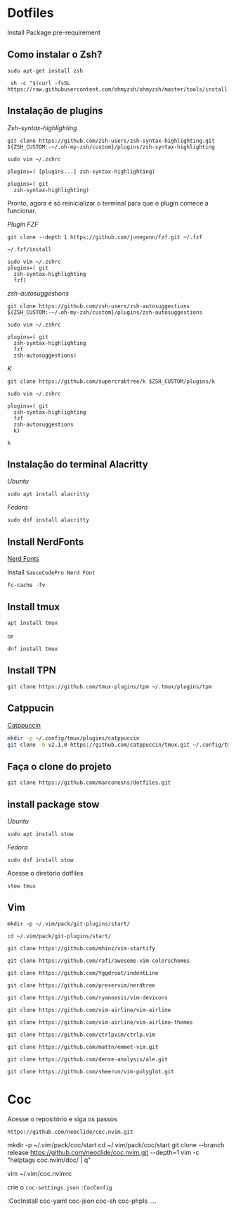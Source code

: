 # Dotfiles


Install Package pre-requirement

## Como instalar o Zsh?

```
sudo apt-get install zsh 
```

```
 sh -c "$(curl -fsSL https://raw.githubusercontent.com/ohmyzsh/ohmyzsh/master/tools/install.sh)"
```

## Instalação de plugins

*Zsh-syntax-highlighting*

```
git clone https://github.com/zsh-users/zsh-syntax-highlighting.git ${ZSH_CUSTOM:-~/.oh-my-zsh/custom}/plugins/zsh-syntax-highlighting
```

```
sudo vim ~/.zshrc
```

```
plugins=( [plugins...] zsh-syntax-highlighting)
```

```
plugins=( git
  zsh-syntax-highlighting)
```
Pronto, agora é só reinicializar o terminal para que o plugin comece a funcionar.

*Plugin FZF*

```
git clone --depth 1 https://github.com/junegunn/fzf.git ~/.fzf
```

```
~/.fzf/install
```

```
sudo vim ~/.zshrc
plugins=( git
  zsh-syntax-highlighting
  fzf)
```

*zsh-autosuggestions*

```
git clone https://github.com/zsh-users/zsh-autosuggestions ${ZSH_CUSTOM:-~/.oh-my-zsh/custom}/plugins/zsh-autosuggestions
```

```
sudo vim ~/.zshrc
```

```
plugins=( git
  zsh-syntax-highlighting
  fzf
  zsh-autosuggestions)
```

*K*

```
git clone https://github.com/supercrabtree/k $ZSH_CUSTOM/plugins/k
```

```
sudo vim ~/.zshrc
```

```
plugins=( git
  zsh-syntax-highlighting
  fzf
  zsh-autosuggestions
  k)
```

```
k
```

## Instalação do terminal Alacritty

*Ubuntu*
```
sudo apt install alacritty
```

*Fedora*
```
sudo dnf install alacritty
```

## Install NerdFonts

[Nerd Fonts](https://www.nerdfonts.com/font-downloads)

Install `SauceCodePro Nerd Font`

```
fc-cache -fv
```

## Install tmux

```
apt install tmux
```

or

```
dnf install tmux
```

## Install TPN

```
git clone https://github.com/tmux-plugins/tpm ~/.tmux/plugins/tpm
```

## Catppucin

[Catppuccin](https://github.com/catppuccin/tmux)


```bash
mkdir -p ~/.config/tmux/plugins/catppuccin
git clone -b v2.1.0 https://github.com/catppuccin/tmux.git ~/.config/tmux/plugins/catppuccin/tmux
```

## Faça o clone do projeto

```
git clone https://github.com/marconesns/dotfiles.git
```

## install package stow

*Ubuntu*
```
sudo apt install stow
```

*Fedora*
```
sudo dnf install stow
```

Acesse o diretório dotfiles

```
stow tmux
```

## Vim

```
mkdir -p ~/.vim/pack/git-plugins/start/
```

```
cd ~/.vim/pack/git-plugins/start/
```

```
git clone https://github.com/mhinz/vim-startify
```

```
git clone https://github.com/rafi/awesome-vim-colorschemes
```

```
git clone https://github.com/Yggdroot/indentLine
```

```
git clone https://github.com/preservim/nerdtree
```

```
git clone https://github.com/ryanoasis/vim-devicons
```

```
git clone https://github.com/vim-airline/vim-airline
```

```
git clone https://github.com/vim-airline/vim-airline-themes
```

```
git clone https://github.com/ctrlpvim/ctrlp.vim
```

```
git clone https://github.com/mattn/emmet-vim.git
```

```
git clone https://github.com/dense-analysis/ale.git
```

```
git clone https://github.com/sheerun/vim-polyglot.git
```

# Coc
Acesse o repositório e siga os passos

```
https://github.com/neoclide/coc.nvim.git
```

mkdir -p ~/.vim/pack/coc/start
cd ~/.vim/pack/coc/start
git clone --branch release https://github.com/neoclide/coc.nvim.git --depth=1
vim -c "helptags coc.nvim/doc/ | q"

vim ~/.vim/coc.nvimrc

crie o `coc-settings.json` `:CocConfig`

:CocInstall coc-yaml coc-json coc-sh coc-phpls ....